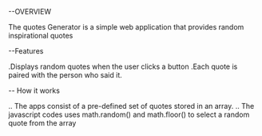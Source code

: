 --OVERVIEW

The quotes Generator is a simple web application that provides random inspirational quotes



--Features


.Displays random quotes when the user clicks a button
.Each quote is paired with the person who said it.


-- How it works

.. The apps consist of a pre-defined set of quotes stored in an array.
.. The javascript codes uses math.random() and math.floor() to select a random quote from the array
